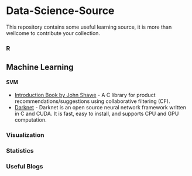 # Data-Science-Source
This repository contains some useful learning source, it is more than wellcome to contribute your collection.


### R

## Machine Learning
#### SVM
* [Introduction Book by John Shawe](http://www.support-vector.net/) - A C library for product recommendations/suggestions using collaborative filtering (CF).
* [Darknet](https://github.com/pjreddie/darknet) - Darknet is an open source neural network framework written in C and CUDA. It is fast, easy to install, and supports CPU and GPU computation.

### Visualization

### Statistics


### Useful Blogs

###


